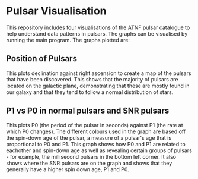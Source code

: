 # Pulsar Visualisation

This repository includes four visualisations of the ATNF pulsar catalogue to help understand data patterns in pulsars. The graphs can be visualised by running the main program. The graphs plotted are:

## Position of Pulsars
This plots declination against right ascension to create a map of the pulsars that have been discovered. This shows that the majority of pulsars are located on the galactic plane, demonstrating that these are mostly found in our galaxy and that they tend to follow a normal distribution of stars.

## P1 vs P0 in normal pulsars and SNR pulsars 
This plots P0 (the period of the pulsar in seconds) against P1 (the rate at which P0 changes). The different colours used in the graph are based off the spin-down age of the pulsar, a measure of a pulsar's age that is proportional to P0 and P1. This graph shows how P0 and P1 are related to eachother and spin-down age as well as revealing certain groups of pulsars - for example, the millisecond pulsars in the bottom left corner. It also shows where the SNR pulsars are on the graph and shows that they generally have a higher spin down age, P1 and P0. 
